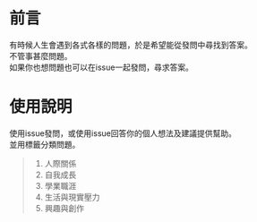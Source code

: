 # 前言
有時候人生會遇到各式各樣的問題，於是希望能從發問中尋找到答案。<br>
不管事甚麼問題。<br>
如果你也想問題也可以在issue一起發問，尋求答案。
# 使用說明
使用issue發問，或使用issue回答你的個人想法及建議提供幫助。<br>
並用標籤分類問題。
> 1. 人際關係
> 2. 自我成長
> 3. 學業職涯
> 4. 生活與現實壓力
> 5. 興趣與創作
